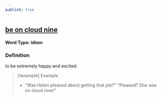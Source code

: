 ```yaml
---
publish: true
---
```


## [be on cloud nine](https://dictionary.cambridge.org/dictionary/english/be-on-cloud-nine)

#### Word Type: idiom
### Definition
to be extremely happy and excited:

>[!example] Example
> - "Was Helen pleased about getting that job?" "Pleased? She was on cloud nine!"
